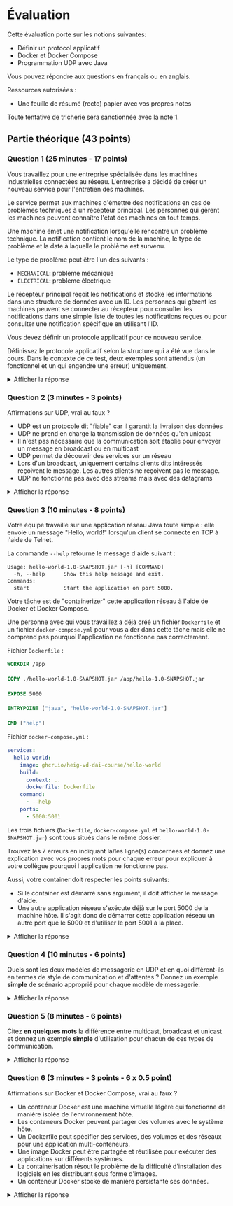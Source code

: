 # Évaluation

Cette évaluation porte sur les notions suivantes:

- Définir un protocol applicatif
- Docker et Docker Compose
- Programmation UDP avec Java

Vous pouvez répondre aux questions en français ou en anglais.

Ressources autorisées :

- Une feuille de résumé (recto) papier avec vos propres notes

Toute tentative de tricherie sera sanctionnée avec la note 1.

## Partie théorique (43 points)

### Question 1 (25 minutes - 17 points)

Vous travaillez pour une entreprise spécialisée dans les machines industrielles
connectées au réseau. L'entreprise a décidé de créer un nouveau service pour
l'entretien des machines.

Le service permet aux machines d'émettre des notifications en cas de problèmes
techniques à un récepteur principal. Les personnes qui gèrent les machines
peuvent connaître l'état des machines en tout temps.

Une machine émet une notification lorsqu'elle rencontre un problème technique.
La notification contient le nom de la machine, le type de problème et la date à
laquelle le problème est survenu.

Le type de problème peut être l'un des suivants :

- `MECHANICAL`: problème mécanique
- `ELECTRICAL`: problème électrique

Le récepteur principal reçoit les notifications et stocke les informations dans
une structure de données avec un ID. Les personnes qui gèrent les machines
peuvent se connecter au récepteur pour consulter les notifications dans une
simple liste de toutes les notifications reçues ou pour consulter une
notification spécifique en utilisant l'ID.

Vous devez définir un protocole applicatif pour ce nouveau service.

Définissez le protocole applicatif selon la structure qui a été vue dans le
cours. Dans le contexte de ce test, deux exemples sont attendus (un fonctionnel
et un qui engendre une erreur) uniquement.

<details>
<summary>Afficher la réponse</summary>

# Protocole Mechanotify

## Section 1 - Aperçu (1 point)

Le protocole Mechanotify est un protocole applicatif qui permet à une machine
industrielle de notifier ses dysfonctionnements techniques envers un récepteur
principal. Les personnes qui gèrent les machines peuvent également récupérer
l'état des machines en tout temps.

## Section 2 - Protocole de transport (5 points)

Le récepteur s'exécute sur l'adresse multicast 239.0.0.1 sur le port 6343 et
utilise le protocole UDP pour recevoir les notifications. Il s'exécute aussi sur
le port 6344 pour recevoir les requêtes des personnes qui gèrent les machines en
unicast en utilisant le protocole de transport UDP (1 point pour la mention
du/des protocole(s), 1 point pour la mention du/des port(s)).

UDP est adapté car il permet de recevoir des messages sans connexion préalable
et si un message est perdu, une nouvelle notification future sera envoyée à
nouveau (0.5 point pour la justification du/des protocole(s)).

La connexion initiale doit se faire par le client lors de l'unicast (0.5 point).

Une fois la connexion établie, le client peut envoyer une commande au serveur.

Si la commande est valide, le serveur exécute la commande et envoie une réponse
au client. Si la commande n'est pas valide, le serveur envoie un message
d'erreur au client (1 point pour la gestion des commandes valides/invalides).

Le client peut décider de couper la connexion à tout moment. Ceci engendre la
fermeture de la connexion côté serveur de façon automatique (1 point pour la
gestion de la fermeture de la connexion).

## Section 3 - Messages (9 points)

Les messages envoyés par les machines et les personnes qui gèrent les machines
sont des messages textes (0.5 point) encodés en UTF-8 (0.5 point).

### Messages émis par les machines

Les messages émis par les machines sont sous la forme suivante :

#### Notifier un problème technique

##### Message (1 point)

```text
EMIT_NOTIFICATION machine_name issue_type issue_date
```

- `machine_name`: le nom de la machine
- `issue_type`: le type de problème technique
  - `MECHANICAL`: problème mécanique
  - `ELECTRICAL`: problème électrique
- `issue_date`: la date à laquelle le problème est survenu

##### Réponse (1 points)

- Il n'y a pas de réponse comme il s'agit d'une notification via multicast.

### Messages émis par les personnes qui gèrent les machines

Les messages émis par les personnes qui gèrent les machines sont sous la forme
suivante :

#### Visualiser les notifications

##### Message (1 point)

```text
VIEW_NOTIFICATIONS
```

##### Réponse (1 points)

- `NOTIFICATIONS <notification_id_1> <notification_id_2> <notification_id_3> ...`:
  la liste des notifications par leur ID. Les notifications sont séparées par
  des espaces.
- `ERROR <code>`: une erreur est survenue lors de la visualisation des
  notifications. Le code d'erreur est un entier entre 1 et 1 inclus. Les codes
  d'erreur sont les suivants :
  - 1: aucune notification n'a été reçue

### Visualiser une notification

#### Message (1 point)

```text
VIEW_NOTIFICATION notification_id
```

- `notification_id`: l'ID de la notification à visualiser

#### Réponse (1 points)

- `NOTIFICATION <notification_id> <machine_name> <issue_type> <issue_date>`: les
  les informations du produit
- `ERROR <code>`: une erreur est survenue lors de la visualisation du produit.
  Le code d'erreur est un entier entre 1 et 1 inclus. Les codes d'erreur sont
  les suivants :
  - 1: la notification demandée n'existe pas

### Commande invalide

#### Message (1 point)

```text
INVALID_COMMAND
```

#### Réponse (1 point)

- `INVALID_COMMAND`: la commande est invalide

### Section 4 - Exemples (2 points)

Voici des diagrammes PlantUML pour illustrer les exemples de messages.

#### Émettre une notification

![example-1](./images/question_1_example_1.png)

#### Visualiser les notifications

![example-2](./images/question_1_example_2.png)

#### Visualiser une notification

![example-3](./images/question_1_example_3.png)

#### Commande invalide

![example-5](./images/question_1_example_5.png)

Voici des diagrammes PlantUML pour illustrer les exemples de messages lorsque
des erreurs surviennent.

#### Visualiser les notifications

![example-error-1](./images/question_1_example_error_1.png)

#### Visualiser une notification

![example-error-2](./images/question_1_example_error_2.png)

</details>

### Question 2 (3 minutes - 3 points)

Affirmations sur UDP, vrai au faux ?

- UDP est un protocole dit "fiable" car il garantit la livraison des données
- UDP ne prend en charge la transmission de données qu'en unicast
- Il n'est pas nécessaire que la communication soit établie pour envoyer un
  message en broadcast ou en multicast
- UDP permet de découvrir des services sur un réseau
- Lors d'un broadcast, uniquement certains clients dits intéressés reçoivent le
  message. Les autres clients ne reçoivent pas le message.
- UDP ne fonctionne pas avec des streams mais avec des datagrams

<details>
<summary>Afficher la réponse</summary>

- Faux
- Faux
- Vrai
- Vrai
- Faux
- Vrai

</details>

### Question 3 (10 minutes - 8 points)

Votre équipe travaille sur une application réseau Java toute simple : elle
envoie un message "Hello, world!" lorsqu'un client se connecte en TCP à l'aide
de Telnet.

La commande `--help` retourne le message d'aide suivant :

```text
Usage: hello-world-1.0-SNAPSHOT.jar [-h] [COMMAND]
  -h, --help      Show this help message and exit.
Commands:
  start           Start the application on port 5000.
```

Votre tâche est de "containerizer" cette application réseau à l'aide de Docker
et Docker Compose.

Une personne avec qui vous travaillez a déjà créé un fichier `Dockerfile` et un
fichier `docker-compose.yml` pour vous aider dans cette tâche mais elle ne
comprend pas pourquoi l'application ne fonctionne pas correctement.

Fichier `Dockerfile` :

```dockerfile
WORKDIR /app

COPY ./hello-world-1.0-SNAPSHOT.jar /app/hello-1.0-SNAPSHOT.jar

EXPOSE 5000

ENTRYPOINT ["java", "hello-world-1.0-SNAPSHOT.jar"]

CMD ["help"]
```

Fichier `docker-compose.yml` :

```yaml
services:
  hello-world:
    image: ghcr.io/heig-vd-dai-course/hello-world
    build:
      context: ..
      dockerfile: Dockerfile
    command:
      - --help
    ports:
      - 5000:5001
```

Les trois fichiers (`Dockerfile`, `docker-compose.yml` et
`hello-world-1.0-SNAPSHOT.jar`) sont tous situés dans le même dossier.

Trouvez les 7 erreurs en indiquant la/les ligne(s) concernées et donnez une
explication avec vos propres mots pour chaque erreur pour expliquer à votre
collègue pourquoi l'application ne fonctionne pas.

Aussi, votre container doit respecter les points suivants:

- Si le container est démarré sans argument, il doit afficher le message d'aide.
- Une autre application réseau s'exécute déjà sur le port 5000 de la machine
  hôte. Il s'agit donc de démarrer cette application réseau un autre port que le
  5000 et d'utiliser le port 5001 à la place.

<details>
<summary>Afficher la réponse</summary>

Fichier `Dockerfile` :

```dockerfile
# Aucune image de base n'était spécifiée (1 point)
FROM eclipse-temurin:17

WORKDIR /app

# Le fichier était copié avec un nom différent (1 point)
COPY target/hello-world-1.0-SNAPSHOT.jar /app/hello-world-1.0-SNAPSHOT.jar

# L'application s'exécute sur le port 5000 - cette valeur n'est ici qu'à titre
# informatif/à des fins de documentation et la changer ne change pas le port sur
# lequel l'application s'exécute. Il ne faut donc pas changer cette valeur (1 point bonus si non changé)
EXPOSE 5000

# Il manquait le flag -jar (1 point)
ENTRYPOINT ["java", "-jar", "hello-world-1.0-SNAPSHOT.jar"]

# La commande `help` n'existe pas, il s'agit bien de passer l'argument `--help` (1 point)
CMD ["--help"]
```

Fichier `docker-compose.yml` :

```yaml
services:
  hello-world:
    image: ghcr.io/heig-vd-dai-course/hello-world
    build:
      # Le context doit spécifier le dossier dans lequel se trouve le Dockerfile (1 point)
      context: .
      dockerfile: Dockerfile
    command:
      # La commande pour démarrer l'application est `start` (1 point)
      - start
    ports:
      # Le port 5001 de la machine hôte doit être mappé sur le port 5000 du conteneur (1 point)
      - 5001:5000
```

</details>

### Question 4 (10 minutes - 6 points)

Quels sont les deux modèles de messagerie en UDP et en quoi diffèrent-ils en
termes de style de communication et d'attentes ? Donnez un exemple **simple** de
scénario approprié pour chaque modèle de messagerie.

<details>
<summary>Afficher la réponse</summary>

- Fire and forget (1 point) : Le modèle Fire and forget est le modèle de
  messagerie le plus simple. Il s'agit d'une communication à sens unique. Cela
  signifie qu'un datagramme est envoyé d'un hôte à un autre hôte sans attendre
  de réponse. (1 point)

- Request-response (1 point) : Le modèle request-response est une communication
  bidirectionnelle. Cela signifie qu'un datagramme est envoyé d'un hôte à un
  autre hôte et que le destinataire envoie une réponse à l'expéditeur. (1 point)

Exemples :

- Fire and forget: un émetteur (capteur) envoie un message à un récepteur
  (station météorologique) (1 point)
- Request and response: un client se connecte à une station météorologique pour
  obtenir la température actuelle (1 point)

</details>

### Question 5 (8 minutes - 6 points)

Citez **en quelques mots** la différence entre multicast, broadcast et unicast
et donnez un exemple **simple** d'utilisation pour chacun de ces types de
communication.

<details>
<summary>Afficher la réponse</summary>

- Unicast: communication entre deux machines (1 point)
- Multicast: communication entre un groupe de machines (1 point)
- Broadcast: communication entre toutes les machines d'un réseau (1 point)

Exemples:

- Unicast: un client qui se connecte à un serveur (1 point)
- Multicast: un serveur qui envoie un message à un sous-ensemble de clients
  (groupe WhatsApp) (1 point)
- Broadcast: un serveur qui envoie un message à tous les clients (Recherche de
  serveur DHCP) (1 point)

</details>

### Question 6 (3 minutes - 3 points - 6 x 0.5 point)

Affirmations sur Docker et Docker Compose, vrai au faux ?

- Un conteneur Docker est une machine virtuelle légère qui fonctionne de manière
  isolée de l'environnement hôte.
- Les conteneurs Docker peuvent partager des volumes avec le système hôte.
- Un Dockerfile peut spécifier des services, des volumes et des réseaux pour une
  application multi-conteneurs.
- Une image Docker peut être partagée et réutilisée pour exécuter des
  applications sur différents systèmes.
- La containerisation résout le problème de la difficulté d'installation des
  logiciels en les distribuant sous forme d'images.
- Un conteneur Docker stocke de manière persistante ses données.

<details>
<summary>Afficher la réponse</summary>

- Cette question étant trop ambiguë, elle est annulée. Tous les points sont
  attribués.
- Vrai
- Faux
- Vrai
- Vrai
- Faux

</details>
